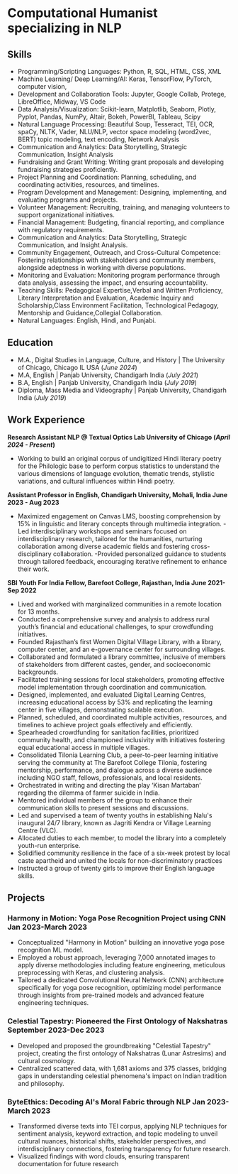 # Computational Humanist specializing in NLP

## Skills

- Programming/Scripting Languages: Python, R, SQL, HTML, CSS, XML
- Machine Learning/ Deep Learning/AI: Keras, TensorFlow, PyTorch, computer vision,
- Development and Collaboration Tools: Jupyter, Google Collab, Protege, LibreOffice, Midway, VS Code
- Data Analysis/Visualization: Scikit-learn, Matplotlib, Seaborn, Plotly, Pyplot, Pandas, NumPy, Altair, Bokeh,
PowerBI, Tableau, Scipy
- Natural Language Processing: Beautiful Soup, Tesseract, TEI, OCR, spaCy, NLTK, Vader, NLU/NLP, vector
space modeling (word2vec, BERT) topic modeling, text encoding, Network Analysis
- Communication and Analytics: Data Storytelling, Strategic Communication, Insight Analysis
- Fundraising and Grant Writing: Writing grant proposals and developing fundraising strategies proficiently.
- Project Planning and Coordination: Planning, scheduling, and coordinating activities, resources, and timelines.
- Program Development and Management: Designing, implementing, and evaluating programs and projects.
- Volunteer Management: Recruiting, training, and managing volunteers to support organizational initiatives.
- Financial Management: Budgeting, financial reporting, and compliance with regulatory requirements.
- Communication and Analytics: Data Storytelling, Strategic Communication, and Insight Analysis.
- Community Engagement, Outreach, and Cross-Cultural Competence: Fostering relationships with
stakeholders and community members, alongside adeptness in working with diverse populations.
- Monitoring and Evaluation: Monitoring program performance through data analysis, assessing
the impact, and ensuring accountability.
- Teaching Skills: Pedagogical Expertise,Verbal and Written Proficiency, Literary Interpretation and Evaluation,
Academic Inquiry and Scholarship,Class Environment Facilitation, Technological Pedagogy, Mentorship and
Guidance,Collegial Collaboration.
- Natural Languages: English, Hindi, and Punjabi.


## Education
- M.A., Digital Studies in Language, Culture, and History | The University of Chicago, Chicago IL USA (_June 2024_)								       		
- M.A, English	| Panjab University, Chandigarh  India (_July 2021_)	 			        		
- B.A, English |  Panjab University, Chandigarh  India (_July 2019_)
- Diploma, Mass Media and Videography | Panjab University, Chandigarh India (_July 2019_)

## Work Experience

**Research Assistant NLP @ Textual Optics Lab  University of Chicago (_April 2024 - Present_)**

- Working to build an original corpus of undigitized Hindi literary poetry for the Philologic base to perform corpus statistics to understand the various dimensions of language evolution, thematic trends, stylistic variations, and cultural influences within Hindi poetry.

**Assistant Professor in English, Chandigarh University, Mohali, India June 2023 - Aug 2023**
- Maximized engagement on Canvas LMS, boosting comprehension by 15% in linguistic and literary concepts through multimedia integration.
-Led interdisciplinary workshops and seminars focused on interdisciplinary research, tailored for the humanities, nurturing collaboration among diverse academic fields and fostering cross-disciplinary collaboration.
-Provided personalized guidance to students through tailored feedback, encouraging iterative refinement to enhance their work.

**SBI Youth For India Fellow, Barefoot College, Rajasthan, India June 2021- Sep 2022**
- Lived and worked with marginalized communities in a remote location for 13 months.
- Conducted a comprehensive survey and analysis to address rural youth’s financial and educational challenges, to
spur crowdfunding initiatives.
- Founded Rajasthan’s first Women Digital Village Library, with a library, computer center, and an e-governance
center for surrounding villages.
- Collaborated and formulated a library committee, inclusive of members of stakeholders from different castes,
gender, and socioeconomic backgrounds.
- Facilitated training sessions for local stakeholders, promoting effective model implementation through
coordination and communication.
- Designed, implemented, and evaluated Digital Learning Centres, increasing educational access by 53% and
replicating the learning center in five villages, demonstrating scalable execution.
- Planned, scheduled, and coordinated multiple activities, resources, and timelines to achieve project goals
effectively and efficiently.
- Spearheaded crowdfunding for sanitation facilities, prioritized community health, and championed inclusivity
with initiatives fostering equal educational access in multiple villages.
- Consolidated Tilonia Learning Club, a peer-to-peer learning initiative serving the community at The Barefoot
College Tilonia, fostering mentorship, performance, and dialogue across a diverse audience including NGO staff,
fellows, professionals, and local residents.
- Orchestrated in writing and directing the play ‘Kisan Martaban’ regarding the dilemma of farmer suicide in India.
- Mentored individual members of the group to enhance their communication skills to present sessions and
discussions.
- Led and supervised a team of twenty youths in establishing Nalu's inaugural 24/7 library, known as Jagriti Kendra
or Village Learning Centre (VLC).
- Allocated duties to each member, to model the library into a completely youth-run enterprise.
- Solidified community resilience in the face of a six-week protest by local caste apartheid and united the locals for
non-discriminatory practices
- Instructed a group of twenty girls to improve their English language skills.

## Projects

### Harmony in Motion: Yoga Pose Recognition Project using CNN Jan 2023-March 2023

- Conceptualized "Harmony in Motion" building an innovative yoga pose recognition ML model.
- Employed a robust approach, leveraging 7,000 annotated images to apply diverse methodologies including
feature engineering, meticulous preprocessing with Keras, and clustering analysis.
- Tailored a dedicated Convolutional Neural Network (CNN) architecture specifically for yoga pose recognition,
optimizing model performance through insights from pre-trained models and advanced feature engineering techniques.


### Celestial Tapestry: Pioneered the First Ontology of Nakshatras September 2023-Dec 2023
- Developed and proposed the groundbreaking "Celestial Tapestry" project, creating the first ontology of Nakshatras (Lunar Astresims) and cultural cosmology.
- Centralized scattered data, with 1,681 axioms and 375 classes, bridging gaps in understanding celestial phenomena's impact on Indian tradition and philosophy.


### ByteEthics: Decoding AI's Moral Fabric through NLP Jan 2023-March 2023
- Transformed diverse texts into TEI corpus, applying NLP techniques for sentiment analysis, keyword extraction, and topic modeling to unveil cultural nuances, historical shifts, stakeholder perspectives, and interdisciplinary connections, fostering transparency for future research.
- Visualized findings with word clouds, ensuring transparent documentation for future research






